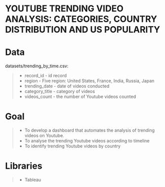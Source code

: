 # YOUTUBE TRENDING VIDEO ANALYSIS: CATEGORIES, COUNTRY DISTRIBUTION AND US POPULARITY
# Data
datasets/trending_by_time.csv:
> - record_id - id record
> - region - Five region: United States, France, India, Russia, Japan
> - trending_date - date of videos conducted
> - category_title - category of videos
> - videos_count - the number of Youtube videos counted 

# Goal
> - To develop a dashboard that automates the analysis of trending videos on Youtube.
> - To analyse the trending Youtube videos according to timeline
> - To identify trending Youtube videos by country 

# Libraries
> - Tableau
